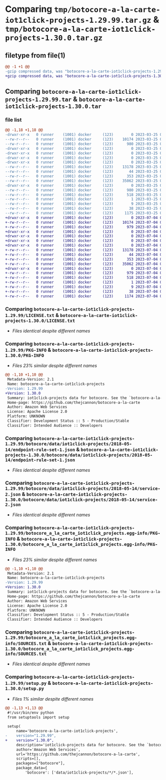 # Comparing `tmp/botocore-a-la-carte-iot1click-projects-1.29.99.tar.gz` & `tmp/botocore-a-la-carte-iot1click-projects-1.30.0.tar.gz`

## filetype from file(1)

```diff
@@ -1 +1 @@
-gzip compressed data, was "botocore-a-la-carte-iot1click-projects-1.29.99.tar", last modified: Sat Mar 25 01:22:41 2023, max compression
+gzip compressed data, was "botocore-a-la-carte-iot1click-projects-1.30.0.tar", last modified: Tue Jul  4 01:44:32 2023, max compression
```

## Comparing `botocore-a-la-carte-iot1click-projects-1.29.99.tar` & `botocore-a-la-carte-iot1click-projects-1.30.0.tar`

### file list

```diff
@@ -1,18 +1,18 @@
-drwxr-xr-x   0 runner    (1001) docker     (123)        0 2023-03-25 01:22:41.619502 botocore-a-la-carte-iot1click-projects-1.29.99/
--rw-r--r--   0 runner    (1001) docker     (123)    10174 2023-03-25 01:22:41.000000 botocore-a-la-carte-iot1click-projects-1.29.99/LICENSE.txt
--rw-r--r--   0 runner    (1001) docker     (123)      980 2023-03-25 01:22:41.619502 botocore-a-la-carte-iot1click-projects-1.29.99/PKG-INFO
-drwxr-xr-x   0 runner    (1001) docker     (123)        0 2023-03-25 01:22:41.615502 botocore-a-la-carte-iot1click-projects-1.29.99/botocore/
-drwxr-xr-x   0 runner    (1001) docker     (123)        0 2023-03-25 01:22:41.615502 botocore-a-la-carte-iot1click-projects-1.29.99/botocore/data/
-drwxr-xr-x   0 runner    (1001) docker     (123)        0 2023-03-25 01:22:41.615502 botocore-a-la-carte-iot1click-projects-1.29.99/botocore/data/iot1click-projects/
-drwxr-xr-x   0 runner    (1001) docker     (123)        0 2023-03-25 01:22:41.619502 botocore-a-la-carte-iot1click-projects-1.29.99/botocore/data/iot1click-projects/2018-05-14/
--rw-r--r--   0 runner    (1001) docker     (123)    13178 2023-03-25 01:22:12.000000 botocore-a-la-carte-iot1click-projects-1.29.99/botocore/data/iot1click-projects/2018-05-14/endpoint-rule-set-1.json
--rw-r--r--   0 runner    (1001) docker     (123)       44 2023-03-25 01:22:12.000000 botocore-a-la-carte-iot1click-projects-1.29.99/botocore/data/iot1click-projects/2018-05-14/examples-1.json
--rw-r--r--   0 runner    (1001) docker     (123)      353 2023-03-25 01:22:12.000000 botocore-a-la-carte-iot1click-projects-1.29.99/botocore/data/iot1click-projects/2018-05-14/paginators-1.json
--rw-r--r--   0 runner    (1001) docker     (123)    35062 2023-03-25 01:22:12.000000 botocore-a-la-carte-iot1click-projects-1.29.99/botocore/data/iot1click-projects/2018-05-14/service-2.json
-drwxr-xr-x   0 runner    (1001) docker     (123)        0 2023-03-25 01:22:41.619502 botocore-a-la-carte-iot1click-projects-1.29.99/botocore_a_la_carte_iot1click_projects.egg-info/
--rw-r--r--   0 runner    (1001) docker     (123)      980 2023-03-25 01:22:41.000000 botocore-a-la-carte-iot1click-projects-1.29.99/botocore_a_la_carte_iot1click_projects.egg-info/PKG-INFO
--rw-r--r--   0 runner    (1001) docker     (123)      518 2023-03-25 01:22:41.000000 botocore-a-la-carte-iot1click-projects-1.29.99/botocore_a_la_carte_iot1click_projects.egg-info/SOURCES.txt
--rw-r--r--   0 runner    (1001) docker     (123)        1 2023-03-25 01:22:41.000000 botocore-a-la-carte-iot1click-projects-1.29.99/botocore_a_la_carte_iot1click_projects.egg-info/dependency_links.txt
--rw-r--r--   0 runner    (1001) docker     (123)        9 2023-03-25 01:22:41.000000 botocore-a-la-carte-iot1click-projects-1.29.99/botocore_a_la_carte_iot1click_projects.egg-info/top_level.txt
--rw-r--r--   0 runner    (1001) docker     (123)       38 2023-03-25 01:22:41.619502 botocore-a-la-carte-iot1click-projects-1.29.99/setup.cfg
--rw-r--r--   0 runner    (1001) docker     (123)     1175 2023-03-25 01:22:41.000000 botocore-a-la-carte-iot1click-projects-1.29.99/setup.py
+drwxr-xr-x   0 runner    (1001) docker     (123)        0 2023-07-04 01:44:32.298566 botocore-a-la-carte-iot1click-projects-1.30.0/
+-rw-r--r--   0 runner    (1001) docker     (123)    10174 2023-07-04 01:44:32.000000 botocore-a-la-carte-iot1click-projects-1.30.0/LICENSE.txt
+-rw-r--r--   0 runner    (1001) docker     (123)      979 2023-07-04 01:44:32.298566 botocore-a-la-carte-iot1click-projects-1.30.0/PKG-INFO
+drwxr-xr-x   0 runner    (1001) docker     (123)        0 2023-07-04 01:44:32.298566 botocore-a-la-carte-iot1click-projects-1.30.0/botocore/
+drwxr-xr-x   0 runner    (1001) docker     (123)        0 2023-07-04 01:44:32.298566 botocore-a-la-carte-iot1click-projects-1.30.0/botocore/data/
+drwxr-xr-x   0 runner    (1001) docker     (123)        0 2023-07-04 01:44:32.298566 botocore-a-la-carte-iot1click-projects-1.30.0/botocore/data/iot1click-projects/
+drwxr-xr-x   0 runner    (1001) docker     (123)        0 2023-07-04 01:44:32.298566 botocore-a-la-carte-iot1click-projects-1.30.0/botocore/data/iot1click-projects/2018-05-14/
+-rw-r--r--   0 runner    (1001) docker     (123)    13178 2023-07-04 01:44:02.000000 botocore-a-la-carte-iot1click-projects-1.30.0/botocore/data/iot1click-projects/2018-05-14/endpoint-rule-set-1.json
+-rw-r--r--   0 runner    (1001) docker     (123)       44 2023-07-04 01:44:02.000000 botocore-a-la-carte-iot1click-projects-1.30.0/botocore/data/iot1click-projects/2018-05-14/examples-1.json
+-rw-r--r--   0 runner    (1001) docker     (123)      353 2023-07-04 01:44:02.000000 botocore-a-la-carte-iot1click-projects-1.30.0/botocore/data/iot1click-projects/2018-05-14/paginators-1.json
+-rw-r--r--   0 runner    (1001) docker     (123)    35062 2023-07-04 01:44:02.000000 botocore-a-la-carte-iot1click-projects-1.30.0/botocore/data/iot1click-projects/2018-05-14/service-2.json
+drwxr-xr-x   0 runner    (1001) docker     (123)        0 2023-07-04 01:44:32.298566 botocore-a-la-carte-iot1click-projects-1.30.0/botocore_a_la_carte_iot1click_projects.egg-info/
+-rw-r--r--   0 runner    (1001) docker     (123)      979 2023-07-04 01:44:32.000000 botocore-a-la-carte-iot1click-projects-1.30.0/botocore_a_la_carte_iot1click_projects.egg-info/PKG-INFO
+-rw-r--r--   0 runner    (1001) docker     (123)      518 2023-07-04 01:44:32.000000 botocore-a-la-carte-iot1click-projects-1.30.0/botocore_a_la_carte_iot1click_projects.egg-info/SOURCES.txt
+-rw-r--r--   0 runner    (1001) docker     (123)        1 2023-07-04 01:44:32.000000 botocore-a-la-carte-iot1click-projects-1.30.0/botocore_a_la_carte_iot1click_projects.egg-info/dependency_links.txt
+-rw-r--r--   0 runner    (1001) docker     (123)        9 2023-07-04 01:44:32.000000 botocore-a-la-carte-iot1click-projects-1.30.0/botocore_a_la_carte_iot1click_projects.egg-info/top_level.txt
+-rw-r--r--   0 runner    (1001) docker     (123)       38 2023-07-04 01:44:32.298566 botocore-a-la-carte-iot1click-projects-1.30.0/setup.cfg
+-rw-r--r--   0 runner    (1001) docker     (123)     1174 2023-07-04 01:44:32.000000 botocore-a-la-carte-iot1click-projects-1.30.0/setup.py
```

### Comparing `botocore-a-la-carte-iot1click-projects-1.29.99/LICENSE.txt` & `botocore-a-la-carte-iot1click-projects-1.30.0/LICENSE.txt`

 * *Files identical despite different names*

### Comparing `botocore-a-la-carte-iot1click-projects-1.29.99/PKG-INFO` & `botocore-a-la-carte-iot1click-projects-1.30.0/PKG-INFO`

 * *Files 23% similar despite different names*

```diff
@@ -1,10 +1,10 @@
 Metadata-Version: 2.1
 Name: botocore-a-la-carte-iot1click-projects
-Version: 1.29.99
+Version: 1.30.0
 Summary: iot1click-projects data for botocore. See the `botocore-a-la-carte` package for more info.
 Home-page: https://github.com/thejcannon/botocore-a-la-carte
 Author: Amazon Web Services
 License: Apache License 2.0
 Platform: UNKNOWN
 Classifier: Development Status :: 5 - Production/Stable
 Classifier: Intended Audience :: Developers
```

### Comparing `botocore-a-la-carte-iot1click-projects-1.29.99/botocore/data/iot1click-projects/2018-05-14/endpoint-rule-set-1.json` & `botocore-a-la-carte-iot1click-projects-1.30.0/botocore/data/iot1click-projects/2018-05-14/endpoint-rule-set-1.json`

 * *Files identical despite different names*

### Comparing `botocore-a-la-carte-iot1click-projects-1.29.99/botocore/data/iot1click-projects/2018-05-14/service-2.json` & `botocore-a-la-carte-iot1click-projects-1.30.0/botocore/data/iot1click-projects/2018-05-14/service-2.json`

 * *Files identical despite different names*

### Comparing `botocore-a-la-carte-iot1click-projects-1.29.99/botocore_a_la_carte_iot1click_projects.egg-info/PKG-INFO` & `botocore-a-la-carte-iot1click-projects-1.30.0/botocore_a_la_carte_iot1click_projects.egg-info/PKG-INFO`

 * *Files 23% similar despite different names*

```diff
@@ -1,10 +1,10 @@
 Metadata-Version: 2.1
 Name: botocore-a-la-carte-iot1click-projects
-Version: 1.29.99
+Version: 1.30.0
 Summary: iot1click-projects data for botocore. See the `botocore-a-la-carte` package for more info.
 Home-page: https://github.com/thejcannon/botocore-a-la-carte
 Author: Amazon Web Services
 License: Apache License 2.0
 Platform: UNKNOWN
 Classifier: Development Status :: 5 - Production/Stable
 Classifier: Intended Audience :: Developers
```

### Comparing `botocore-a-la-carte-iot1click-projects-1.29.99/botocore_a_la_carte_iot1click_projects.egg-info/SOURCES.txt` & `botocore-a-la-carte-iot1click-projects-1.30.0/botocore_a_la_carte_iot1click_projects.egg-info/SOURCES.txt`

 * *Files identical despite different names*

### Comparing `botocore-a-la-carte-iot1click-projects-1.29.99/setup.py` & `botocore-a-la-carte-iot1click-projects-1.30.0/setup.py`

 * *Files 1% similar despite different names*

```diff
@@ -1,13 +1,13 @@
 #!/usr/bin/env python
 from setuptools import setup
 
 setup(
     name='botocore-a-la-carte-iot1click-projects',
-    version="1.29.99",
+    version="1.30.0",
     description='iot1click-projects data for botocore. See the `botocore-a-la-carte` package for more info.',
     author='Amazon Web Services',
     url='https://github.com/thejcannon/botocore-a-la-carte',
     scripts=[],
     packages=["botocore"],
     package_data={
         'botocore': ['data/iot1click-projects/*/*.json'],
```

